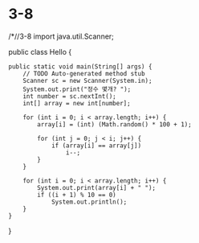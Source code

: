 # 3-8
/*//3-8
import java.util.Scanner;

public class Hello {

	public static void main(String[] args) {
		// TODO Auto-generated method stub
		Scanner sc = new Scanner(System.in);
		System.out.print("정수 몇개? ");
		int number = sc.nextInt();
		int[] array = new int[number];

		for (int i = 0; i < array.length; i++) {
			array[i] = (int) (Math.random() * 100 + 1);

			for (int j = 0; j < i; j++) {
				if (array[i] == array[j])
					i--;
			}
		}

		for (int i = 0; i < array.length; i++) {
			System.out.print(array[i] + " ");
			if ((i + 1) % 10 == 0)
				System.out.println();
		}
	}

}
